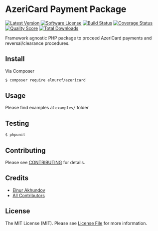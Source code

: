 # AzeriCard Payment Package

[![Latest Version](https://img.shields.io/github/release/elnurxf/azericard.svg?style=flat-square)](https://github.com/elnurxf/azericard/releases)
[![Software License](https://img.shields.io/badge/license-MIT-brightgreen.svg?style=flat-square)](LICENSE.md)
[![Build Status](https://img.shields.io/travis/elnurxf/azericard/master.svg?style=flat-square)](https://travis-ci.org/elnurxf/azericard)
[![Coverage Status](https://img.shields.io/scrutinizer/coverage/g/elnurxf/azericard.svg?style=flat-square)](https://scrutinizer-ci.com/g/elnurxf/azericard/code-structure)
[![Quality Score](https://img.shields.io/scrutinizer/g/elnurxf/azericard.svg?style=flat-square)](https://scrutinizer-ci.com/g/elnurxf/azericard)
[![Total Downloads](https://img.shields.io/packagist/dt/elnurxf/azericard.svg?style=flat-square)](https://packagist.org/packages/elnurxf/azericard)

Framework agnostic PHP package to proceed AzeriCard payments and reversal/clearance procedures.

## Install

Via Composer

``` bash
$ composer require elnurxf/azericard
```

## Usage

Please find examples at ```examples/``` folder

## Testing

``` bash
$ phpunit
```

## Contributing

Please see [CONTRIBUTING](https://github.com/elnurxf/azericard/blob/master/CONTRIBUTING.md) for details.

## Credits

- [Elnur Akhundov](https://github.com/elnurxf)
- [All Contributors](https://github.com/elnurxf/azericard/contributors)

## License

The MIT License (MIT). Please see [License File](LICENSE.md) for more information.
